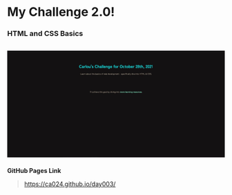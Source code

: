# My Challenge 2.0!
### HTML and CSS Basics

![Hello, world!](https://github.com/ca024/images/blob/main/day003/carlou_challenge2.JPG)
---

**GitHub Pages Link**
> https://ca024.github.io/day003/
